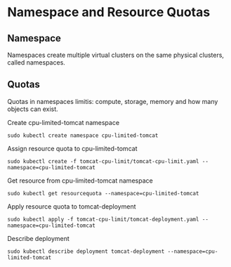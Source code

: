# Namespace and Resource Quotas

## Namespace

Namespaces create multiple virtual clusters on the same physical clusters, called namespaces.

## Quotas

Quotas in namespaces limitis: compute, storage, memory and how many objects can exist.

Create cpu-limited-tomcat namespace

```/bin/bash
sudo kubectl create namespace cpu-limited-tomcat
```

Assign resource quota to cpu-limited-tomcat

```/bin/bash
sudo kubectl create -f tomcat-cpu-limit/tomcat-cpu-limit.yaml --namespace=cpu-limited-tomcat
```

Get resource from cpu-limited-tomcat namespace

```/bin/bash
sudo kubectl get resourcequota --namespace=cpu-limited-tomcat
```

Apply resource quota to tomcat-deployment

```/bin/bash
sudo kubectl apply -f tomcat-cpu-limit/tomcat-deployment.yaml --namespace=cpu-limited-tomcat
```

Describe deployment

```/bin/bash
sudo kubectl describe deployment tomcat-deployment --namespace=cpu-limited-tomcat
```